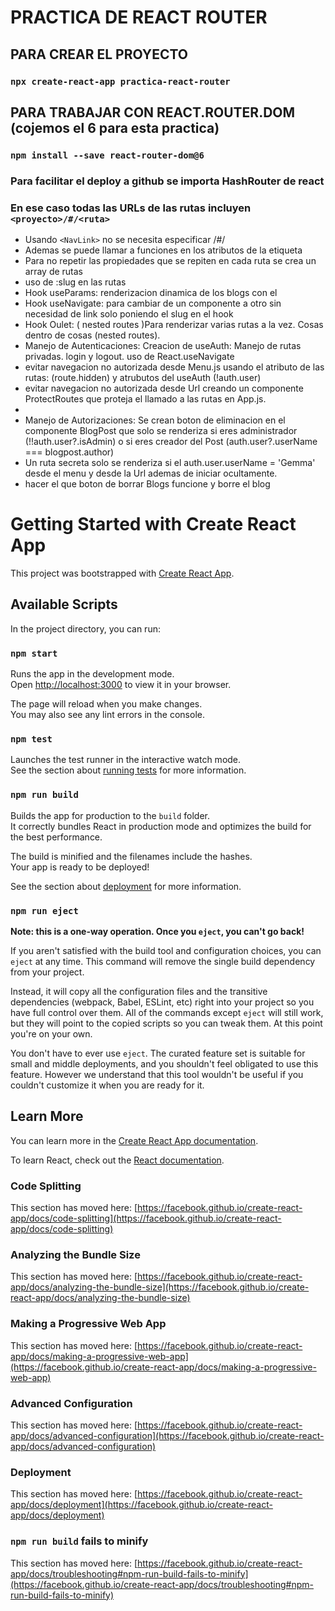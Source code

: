 # PRACTICA DE REACT ROUTER


## PARA CREAR EL PROYECTO
### `npx create-react-app practica-react-router`
## PARA TRABAJAR CON REACT.ROUTER.DOM (cojemos el 6 para esta practica)
### `npm install --save react-router-dom@6`
### Para facilitar el deploy a github se importa  HashRouter de react
### En ese caso todas las URLs de las rutas incluyen  `<proyecto>/#/<ruta>`
- Usando `<NavLink>` no se necesita especificar /#/
- Ademas se puede llamar a funciones en los atributos de la etiqueta
- Para no repetir las propiedades que se repiten en cada ruta se crea un array de rutas
- uso de :slug en las rutas
- Hook useParams: renderizacion dinamica de los blogs con el 
- Hook useNavigate: para cambiar de un componente a otro sin necesidad de link solo poniendo el slug en el hook
- Hook Oulet: ( nested routes )Para renderizar varias rutas a la vez. Cosas dentro de cosas (nested routes).
- Manejo de Autenticaciones: Creacion de useAuth: Manejo de rutas privadas. login y logout. uso de React.useNavigate
- evitar navegacion no autorizada desde Menu.js usando el atributo de las rutas: (route.hidden) y atrubutos del useAuth (!auth.user) 
- evitar navegacion no autorizada desde Url creando un componente ProtectRoutes que proteja el llamado a las rutas en App.js.
-  
- Manejo de Autorizaciones: Se crean boton de eliminacion en el componente BlogPost que solo se renderiza si eres administrador (!!auth.user?.isAdmin) o si eres creador del Post (auth.user?.userName === blogpost.author) 
- Un ruta secreta solo se renderiza si el auth.user.userName = 'Gemma' desde el menu y desde la Url ademas de iniciar ocultamente.
- hacer el que boton de borrar Blogs funcione y borre el blog


# Getting Started with Create React App

This project was bootstrapped with [Create React App](https://github.com/facebook/create-react-app).

## Available Scripts

In the project directory, you can run:

### `npm start`

Runs the app in the development mode.\
Open [http://localhost:3000](http://localhost:3000) to view it in your browser.

The page will reload when you make changes.\
You may also see any lint errors in the console.

### `npm test`

Launches the test runner in the interactive watch mode.\
See the section about [running tests](https://facebook.github.io/create-react-app/docs/running-tests) for more information.

### `npm run build`

Builds the app for production to the `build` folder.\
It correctly bundles React in production mode and optimizes the build for the best performance.

The build is minified and the filenames include the hashes.\
Your app is ready to be deployed!

See the section about [deployment](https://facebook.github.io/create-react-app/docs/deployment) for more information.

### `npm run eject`

**Note: this is a one-way operation. Once you `eject`, you can't go back!**

If you aren't satisfied with the build tool and configuration choices, you can `eject` at any time. This command will remove the single build dependency from your project.

Instead, it will copy all the configuration files and the transitive dependencies (webpack, Babel, ESLint, etc) right into your project so you have full control over them. All of the commands except `eject` will still work, but they will point to the copied scripts so you can tweak them. At this point you're on your own.

You don't have to ever use `eject`. The curated feature set is suitable for small and middle deployments, and you shouldn't feel obligated to use this feature. However we understand that this tool wouldn't be useful if you couldn't customize it when you are ready for it.

## Learn More

You can learn more in the [Create React App documentation](https://facebook.github.io/create-react-app/docs/getting-started).

To learn React, check out the [React documentation](https://reactjs.org/).

### Code Splitting

This section has moved here: [https://facebook.github.io/create-react-app/docs/code-splitting](https://facebook.github.io/create-react-app/docs/code-splitting)

### Analyzing the Bundle Size

This section has moved here: [https://facebook.github.io/create-react-app/docs/analyzing-the-bundle-size](https://facebook.github.io/create-react-app/docs/analyzing-the-bundle-size)

### Making a Progressive Web App

This section has moved here: [https://facebook.github.io/create-react-app/docs/making-a-progressive-web-app](https://facebook.github.io/create-react-app/docs/making-a-progressive-web-app)

### Advanced Configuration

This section has moved here: [https://facebook.github.io/create-react-app/docs/advanced-configuration](https://facebook.github.io/create-react-app/docs/advanced-configuration)

### Deployment

This section has moved here: [https://facebook.github.io/create-react-app/docs/deployment](https://facebook.github.io/create-react-app/docs/deployment)

### `npm run build` fails to minify

This section has moved here: [https://facebook.github.io/create-react-app/docs/troubleshooting#npm-run-build-fails-to-minify](https://facebook.github.io/create-react-app/docs/troubleshooting#npm-run-build-fails-to-minify)
